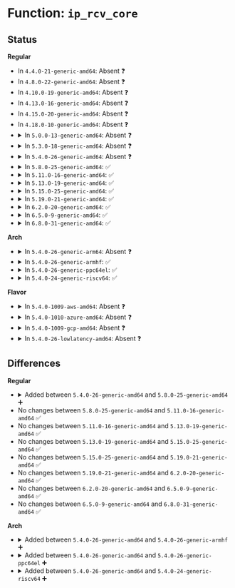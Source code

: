 # Function: <code>ip_rcv_core</code>

## Status
<b>Regular</b>
<ul>
<li>
In <code>4.4.0-21-generic-amd64</code>: Absent ❓
</li>
<li>
In <code>4.8.0-22-generic-amd64</code>: Absent ❓
</li>
<li>
In <code>4.10.0-19-generic-amd64</code>: Absent ❓
</li>
<li>
In <code>4.13.0-16-generic-amd64</code>: Absent ❓
</li>
<li>
In <code>4.15.0-20-generic-amd64</code>: Absent ❓
</li>
<li>
In <code>4.18.0-10-generic-amd64</code>: Absent ❓
</li>
<li>
<details>
<summary>In <code>5.0.0-13-generic-amd64</code>: Absent ❓</summary>

```json
{
  "name": "ip_rcv_core",
  "collision_type": "Unique Static",
  "inline_type": "Selective",
  "funcs": [
    {
      "addr": 18446744071588368608,
      "name": "ip_rcv_core",
      "external": false,
      "loc": "net/ipv4/ip_input.c:421",
      "file": "net/ipv4/ip_input.c",
      "inline": "not declared, inlined",
      "caller_inline": [],
      "caller_func": [
        "net/ipv4/ip_input.c:ip_list_rcv",
        "net/ipv4/ip_input.c:ip_rcv"
      ]
    }
  ],
  "symbols": [
    {
      "addr": 18446744071588368608,
      "name": "ip_rcv_core.isra.25",
      "section": ".text",
      "bind": "STB_LOCAL",
      "size": 648
    }
  ]
}
```
</details>
</li>
<li>
<details>
<summary>In <code>5.3.0-18-generic-amd64</code>: Absent ❓</summary>

```json
{
  "name": "ip_rcv_core",
  "collision_type": "Unique Static",
  "inline_type": "Selective",
  "funcs": [
    {
      "addr": 18446744071588771312,
      "name": "ip_rcv_core",
      "external": false,
      "loc": "net/ipv4/ip_input.c:420",
      "file": "net/ipv4/ip_input.c",
      "inline": "not declared, inlined",
      "caller_inline": [],
      "caller_func": [
        "net/ipv4/ip_input.c:ip_list_rcv",
        "net/ipv4/ip_input.c:ip_rcv"
      ]
    }
  ],
  "symbols": [
    {
      "addr": 18446744071588771312,
      "name": "ip_rcv_core.isra.0",
      "section": ".text",
      "bind": "STB_LOCAL",
      "size": 678
    }
  ]
}
```
</details>
</li>
<li>
<details>
<summary>In <code>5.4.0-26-generic-amd64</code>: Absent ❓</summary>

```json
{
  "name": "ip_rcv_core",
  "collision_type": "Unique Static",
  "inline_type": "Selective",
  "funcs": [
    {
      "addr": 18446744071588994944,
      "name": "ip_rcv_core",
      "external": false,
      "loc": "net/ipv4/ip_input.c:420",
      "file": "net/ipv4/ip_input.c",
      "inline": "not declared, inlined",
      "caller_inline": [],
      "caller_func": [
        "net/ipv4/ip_input.c:ip_list_rcv",
        "net/ipv4/ip_input.c:ip_rcv"
      ]
    }
  ],
  "symbols": [
    {
      "addr": 18446744071588994944,
      "name": "ip_rcv_core.isra.0",
      "section": ".text",
      "bind": "STB_LOCAL",
      "size": 678
    }
  ]
}
```
</details>
</li>
<li>
<details>
<summary>In <code>5.8.0-25-generic-amd64</code>: ✅</summary>

```c
struct sk_buff * ip_rcv_core(struct sk_buff * skb, struct net * net)
```

```json
{
  "name": "ip_rcv_core",
  "collision_type": "Unique Static",
  "inline_type": "No",
  "funcs": [
    {
      "addr": 18446744071589953056,
      "name": "ip_rcv_core",
      "external": false,
      "loc": "net/ipv4/ip_input.c:435",
      "file": "net/ipv4/ip_input.c",
      "inline": "seen, unknown",
      "caller_inline": [],
      "caller_func": [
        "net/ipv4/ip_input.c:ip_list_rcv",
        "net/ipv4/ip_input.c:ip_rcv"
      ]
    }
  ],
  "symbols": [
    {
      "addr": 18446744071589953056,
      "name": "ip_rcv_core",
      "section": ".text",
      "bind": "STB_LOCAL",
      "size": 740
    }
  ]
}
```
</details>
</li>
<li>
<details>
<summary>In <code>5.11.0-16-generic-amd64</code>: ✅</summary>

```c
struct sk_buff * ip_rcv_core(struct sk_buff * skb, struct net * net)
```

```json
{
  "name": "ip_rcv_core",
  "collision_type": "Unique Static",
  "inline_type": "No",
  "funcs": [
    {
      "addr": 18446744071589993856,
      "name": "ip_rcv_core",
      "external": false,
      "loc": "net/ipv4/ip_input.c:435",
      "file": "net/ipv4/ip_input.c",
      "inline": "seen, unknown",
      "caller_inline": [],
      "caller_func": [
        "net/ipv4/ip_input.c:ip_list_rcv",
        "net/ipv4/ip_input.c:ip_rcv"
      ]
    }
  ],
  "symbols": [
    {
      "addr": 18446744071589993856,
      "name": "ip_rcv_core",
      "section": ".text",
      "bind": "STB_LOCAL",
      "size": 733
    }
  ]
}
```
</details>
</li>
<li>
<details>
<summary>In <code>5.13.0-19-generic-amd64</code>: ✅</summary>

```c
struct sk_buff * ip_rcv_core(struct sk_buff * skb, struct net * net)
```

```json
{
  "name": "ip_rcv_core",
  "collision_type": "Unique Static",
  "inline_type": "No",
  "funcs": [
    {
      "addr": 18446744071589907632,
      "name": "ip_rcv_core",
      "external": false,
      "loc": "net/ipv4/ip_input.c:436",
      "file": "net/ipv4/ip_input.c",
      "inline": "seen, unknown",
      "caller_inline": [],
      "caller_func": [
        "net/ipv4/ip_input.c:ip_list_rcv",
        "net/ipv4/ip_input.c:ip_rcv"
      ]
    }
  ],
  "symbols": [
    {
      "addr": 18446744071589907632,
      "name": "ip_rcv_core",
      "section": ".text",
      "bind": "STB_LOCAL",
      "size": 728
    }
  ]
}
```
</details>
</li>
<li>
<details>
<summary>In <code>5.15.0-25-generic-amd64</code>: ✅</summary>

```c
struct sk_buff * ip_rcv_core(struct sk_buff * skb, struct net * net)
```

```json
{
  "name": "ip_rcv_core",
  "collision_type": "Unique Static",
  "inline_type": "No",
  "funcs": [
    {
      "addr": 18446744071590673888,
      "name": "ip_rcv_core",
      "external": false,
      "loc": "net/ipv4/ip_input.c:436",
      "file": "net/ipv4/ip_input.c",
      "inline": "seen, unknown",
      "caller_inline": [],
      "caller_func": [
        "net/ipv4/ip_input.c:ip_list_rcv",
        "net/ipv4/ip_input.c:ip_rcv"
      ]
    }
  ],
  "symbols": [
    {
      "addr": 18446744071590673888,
      "name": "ip_rcv_core",
      "section": ".text",
      "bind": "STB_LOCAL",
      "size": 805
    }
  ]
}
```
</details>
</li>
<li>
<details>
<summary>In <code>5.19.0-21-generic-amd64</code>: ✅</summary>

```c
struct sk_buff * ip_rcv_core(struct sk_buff * skb, struct net * net)
```

```json
{
  "name": "ip_rcv_core",
  "collision_type": "Unique Static",
  "inline_type": "No",
  "funcs": [
    {
      "addr": 18446744071592300624,
      "name": "ip_rcv_core",
      "external": false,
      "loc": "net/ipv4/ip_input.c:451",
      "file": "net/ipv4/ip_input.c",
      "inline": "seen, unknown",
      "caller_inline": [],
      "caller_func": [
        "net/ipv4/ip_input.c:ip_list_rcv",
        "net/ipv4/ip_input.c:ip_rcv"
      ]
    }
  ],
  "symbols": [
    {
      "addr": 18446744071592300624,
      "name": "ip_rcv_core",
      "section": ".text",
      "bind": "STB_LOCAL",
      "size": 852
    }
  ]
}
```
</details>
</li>
<li>
<details>
<summary>In <code>6.2.0-20-generic-amd64</code>: ✅</summary>

```c
struct sk_buff * ip_rcv_core(struct sk_buff * skb, struct net * net)
```

```json
{
  "name": "ip_rcv_core",
  "collision_type": "Unique Static",
  "inline_type": "No",
  "funcs": [
    {
      "addr": 18446744071594136864,
      "name": "ip_rcv_core",
      "external": false,
      "loc": "net/ipv4/ip_input.c:456",
      "file": "net/ipv4/ip_input.c",
      "inline": "seen, unknown",
      "caller_inline": [],
      "caller_func": [
        "net/ipv4/ip_input.c:ip_list_rcv",
        "net/ipv4/ip_input.c:ip_rcv"
      ]
    }
  ],
  "symbols": [
    {
      "addr": 18446744071594136864,
      "name": "ip_rcv_core",
      "section": ".text",
      "bind": "STB_LOCAL",
      "size": 852
    }
  ]
}
```
</details>
</li>
<li>
<details>
<summary>In <code>6.5.0-9-generic-amd64</code>: ✅</summary>

```c
struct sk_buff * ip_rcv_core(struct sk_buff * skb, struct net * net)
```

```json
{
  "name": "ip_rcv_core",
  "collision_type": "Unique Static",
  "inline_type": "No",
  "funcs": [
    {
      "addr": 18446744071594523936,
      "name": "ip_rcv_core",
      "external": false,
      "loc": "net/ipv4/ip_input.c:456",
      "file": "net/ipv4/ip_input.c",
      "inline": "seen, unknown",
      "caller_inline": [],
      "caller_func": [
        "net/ipv4/ip_input.c:ip_list_rcv",
        "net/ipv4/ip_input.c:ip_rcv"
      ]
    }
  ],
  "symbols": [
    {
      "addr": 18446744071594523936,
      "name": "ip_rcv_core",
      "section": ".text",
      "bind": "STB_LOCAL",
      "size": 928
    }
  ]
}
```
</details>
</li>
<li>
<details>
<summary>In <code>6.8.0-31-generic-amd64</code>: ✅</summary>

```c
struct sk_buff * ip_rcv_core(struct sk_buff * skb, struct net * net)
```

```json
{
  "name": "ip_rcv_core",
  "collision_type": "Unique Static",
  "inline_type": "No",
  "funcs": [
    {
      "addr": 18446744071595326640,
      "name": "ip_rcv_core",
      "external": false,
      "loc": "net/ipv4/ip_input.c:456",
      "file": "net/ipv4/ip_input.c",
      "inline": "seen, unknown",
      "caller_inline": [],
      "caller_func": [
        "net/ipv4/ip_input.c:ip_list_rcv",
        "net/ipv4/ip_input.c:ip_rcv"
      ]
    }
  ],
  "symbols": [
    {
      "addr": 18446744071595326640,
      "name": "ip_rcv_core",
      "section": ".text",
      "bind": "STB_LOCAL",
      "size": 912
    }
  ]
}
```
</details>
</li>
</ul>
<b>Arch</b>
<ul>
<li>
<details>
<summary>In <code>5.4.0-26-generic-arm64</code>: Absent ❓</summary>

```json
{
  "name": "ip_rcv_core",
  "collision_type": "Unique Static",
  "inline_type": "Selective",
  "funcs": [
    {
      "addr": 18446603336502599592,
      "name": "ip_rcv_core",
      "external": false,
      "loc": "net/ipv4/ip_input.c:420",
      "file": "net/ipv4/ip_input.c",
      "inline": "not declared, inlined",
      "caller_inline": [],
      "caller_func": [
        "net/ipv4/ip_input.c:ip_list_rcv",
        "net/ipv4/ip_input.c:ip_rcv"
      ]
    }
  ],
  "symbols": [
    {
      "addr": 18446603336502599592,
      "name": "ip_rcv_core.isra.0",
      "section": ".text",
      "bind": "STB_LOCAL",
      "size": 812
    }
  ]
}
```
</details>
</li>
<li>
<details>
<summary>In <code>5.4.0-26-generic-armhf</code>: ✅</summary>

```c
struct sk_buff * ip_rcv_core(struct sk_buff * skb, struct net * net)
```

```json
{
  "name": "ip_rcv_core",
  "collision_type": "Unique Static",
  "inline_type": "No",
  "funcs": [
    {
      "addr": 3235305580,
      "name": "ip_rcv_core",
      "external": false,
      "loc": "net/ipv4/ip_input.c:420",
      "file": "net/ipv4/ip_input.c",
      "inline": "seen, unknown",
      "caller_inline": [],
      "caller_func": [
        "net/ipv4/ip_input.c:ip_list_rcv",
        "net/ipv4/ip_input.c:ip_rcv"
      ]
    }
  ],
  "symbols": [
    {
      "addr": 3235305580,
      "name": "ip_rcv_core",
      "section": ".text",
      "bind": "STB_LOCAL",
      "size": 1292
    }
  ]
}
```
</details>
</li>
<li>
<details>
<summary>In <code>5.4.0-26-generic-ppc64el</code>: ✅</summary>

```c
struct sk_buff * ip_rcv_core(struct sk_buff * skb, struct net * net)
```

```json
{
  "name": "ip_rcv_core",
  "collision_type": "Unique Static",
  "inline_type": "No",
  "funcs": [
    {
      "addr": 13835058055296191424,
      "name": "ip_rcv_core",
      "external": false,
      "loc": "net/ipv4/ip_input.c:420",
      "file": "net/ipv4/ip_input.c",
      "inline": "seen, unknown",
      "caller_inline": [],
      "caller_func": [
        "net/ipv4/ip_input.c:ip_list_rcv",
        "net/ipv4/ip_input.c:ip_rcv"
      ]
    }
  ],
  "symbols": [
    {
      "addr": 13835058055296191424,
      "name": "ip_rcv_core",
      "section": ".text",
      "bind": "STB_LOCAL",
      "size": 1004
    }
  ]
}
```
</details>
</li>
<li>
<details>
<summary>In <code>5.4.0-24-generic-riscv64</code>: ✅</summary>

```c
struct sk_buff * ip_rcv_core(struct sk_buff * skb, struct net * net)
```

```json
{
  "name": "ip_rcv_core",
  "collision_type": "Unique Static",
  "inline_type": "No",
  "funcs": [
    {
      "addr": 18446743936278752086,
      "name": "ip_rcv_core",
      "external": false,
      "loc": "net/ipv4/ip_input.c:420",
      "file": "net/ipv4/ip_input.c",
      "inline": "seen, unknown",
      "caller_inline": [],
      "caller_func": [
        "net/ipv4/ip_input.c:ip_list_rcv",
        "net/ipv4/ip_input.c:ip_rcv"
      ]
    }
  ],
  "symbols": [
    {
      "addr": 18446743936278752086,
      "name": "ip_rcv_core",
      "section": ".text",
      "bind": "STB_LOCAL",
      "size": 686
    }
  ]
}
```
</details>
</li>
</ul>
<b>Flavor</b>
<ul>
<li>
<details>
<summary>In <code>5.4.0-1009-aws-amd64</code>: Absent ❓</summary>

```json
{
  "name": "ip_rcv_core",
  "collision_type": "Unique Static",
  "inline_type": "Selective",
  "funcs": [
    {
      "addr": 18446744071588601328,
      "name": "ip_rcv_core",
      "external": false,
      "loc": "net/ipv4/ip_input.c:420",
      "file": "net/ipv4/ip_input.c",
      "inline": "not declared, inlined",
      "caller_inline": [],
      "caller_func": [
        "net/ipv4/ip_input.c:ip_list_rcv",
        "net/ipv4/ip_input.c:ip_rcv"
      ]
    }
  ],
  "symbols": [
    {
      "addr": 18446744071588601328,
      "name": "ip_rcv_core.isra.0",
      "section": ".text",
      "bind": "STB_LOCAL",
      "size": 678
    }
  ]
}
```
</details>
</li>
<li>
<details>
<summary>In <code>5.4.0-1010-azure-amd64</code>: Absent ❓</summary>

```json
{
  "name": "ip_rcv_core",
  "collision_type": "Unique Static",
  "inline_type": "Selective",
  "funcs": [
    {
      "addr": 18446744071588313312,
      "name": "ip_rcv_core",
      "external": false,
      "loc": "net/ipv4/ip_input.c:420",
      "file": "net/ipv4/ip_input.c",
      "inline": "not declared, inlined",
      "caller_inline": [],
      "caller_func": [
        "net/ipv4/ip_input.c:ip_list_rcv",
        "net/ipv4/ip_input.c:ip_rcv"
      ]
    }
  ],
  "symbols": [
    {
      "addr": 18446744071588313312,
      "name": "ip_rcv_core.isra.0",
      "section": ".text",
      "bind": "STB_LOCAL",
      "size": 678
    }
  ]
}
```
</details>
</li>
<li>
<details>
<summary>In <code>5.4.0-1009-gcp-amd64</code>: Absent ❓</summary>

```json
{
  "name": "ip_rcv_core",
  "collision_type": "Unique Static",
  "inline_type": "Selective",
  "funcs": [
    {
      "addr": 18446744071589037504,
      "name": "ip_rcv_core",
      "external": false,
      "loc": "net/ipv4/ip_input.c:420",
      "file": "net/ipv4/ip_input.c",
      "inline": "not declared, inlined",
      "caller_inline": [],
      "caller_func": [
        "net/ipv4/ip_input.c:ip_list_rcv",
        "net/ipv4/ip_input.c:ip_rcv"
      ]
    }
  ],
  "symbols": [
    {
      "addr": 18446744071589037504,
      "name": "ip_rcv_core.isra.0",
      "section": ".text",
      "bind": "STB_LOCAL",
      "size": 678
    }
  ]
}
```
</details>
</li>
<li>
<details>
<summary>In <code>5.4.0-26-lowlatency-amd64</code>: Absent ❓</summary>

```json
{
  "name": "ip_rcv_core",
  "collision_type": "Unique Static",
  "inline_type": "Selective",
  "funcs": [
    {
      "addr": 18446744071589076512,
      "name": "ip_rcv_core",
      "external": false,
      "loc": "net/ipv4/ip_input.c:420",
      "file": "net/ipv4/ip_input.c",
      "inline": "not declared, inlined",
      "caller_inline": [],
      "caller_func": [
        "net/ipv4/ip_input.c:ip_list_rcv",
        "net/ipv4/ip_input.c:ip_rcv"
      ]
    }
  ],
  "symbols": [
    {
      "addr": 18446744071589076512,
      "name": "ip_rcv_core.isra.0",
      "section": ".text",
      "bind": "STB_LOCAL",
      "size": 678
    }
  ]
}
```
</details>
</li>
</ul>

## Differences
<b>Regular</b>
<ul>
<li>
<details>
<summary>Added between <code>5.4.0-26-generic-amd64</code> and <code>5.8.0-25-generic-amd64</code> ➕</summary>

```c
struct sk_buff * ip_rcv_core(struct sk_buff * skb, struct net * net)
```
</details>
</li>
<li>
No changes between <code>5.8.0-25-generic-amd64</code> and <code>5.11.0-16-generic-amd64</code> ✅
</li>
<li>
No changes between <code>5.11.0-16-generic-amd64</code> and <code>5.13.0-19-generic-amd64</code> ✅
</li>
<li>
No changes between <code>5.13.0-19-generic-amd64</code> and <code>5.15.0-25-generic-amd64</code> ✅
</li>
<li>
No changes between <code>5.15.0-25-generic-amd64</code> and <code>5.19.0-21-generic-amd64</code> ✅
</li>
<li>
No changes between <code>5.19.0-21-generic-amd64</code> and <code>6.2.0-20-generic-amd64</code> ✅
</li>
<li>
No changes between <code>6.2.0-20-generic-amd64</code> and <code>6.5.0-9-generic-amd64</code> ✅
</li>
<li>
No changes between <code>6.5.0-9-generic-amd64</code> and <code>6.8.0-31-generic-amd64</code> ✅
</li>
</ul>
<b>Arch</b>
<ul>
<li>
<details>
<summary>Added between <code>5.4.0-26-generic-amd64</code> and <code>5.4.0-26-generic-armhf</code> ➕</summary>

```c
struct sk_buff * ip_rcv_core(struct sk_buff * skb, struct net * net)
```
</details>
</li>
<li>
<details>
<summary>Added between <code>5.4.0-26-generic-amd64</code> and <code>5.4.0-26-generic-ppc64el</code> ➕</summary>

```c
struct sk_buff * ip_rcv_core(struct sk_buff * skb, struct net * net)
```
</details>
</li>
<li>
<details>
<summary>Added between <code>5.4.0-26-generic-amd64</code> and <code>5.4.0-24-generic-riscv64</code> ➕</summary>

```c
struct sk_buff * ip_rcv_core(struct sk_buff * skb, struct net * net)
```
</details>
</li>
</ul>
